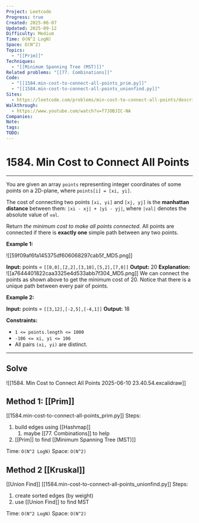 ```yaml
---
Project: Leetcode
Progress: true
Created: 2025-06-07
Updated: 2025-09-12
Difficulty: Medium
Time: O(N^2 LogN)
Space: O(N^2)
Topics:
  - "[[Prim]]"
Techniques:
  - "[[Minimum Spanning Tree (MST)]]"
Related problems: "[[77. Combinations]]"
Code:
  - "[[1584.min-cost-to-connect-all-points_prim.py]]"
  - "[[1584.min-cost-to-connect-all-points_unionfind.py]]"
Sites:
  - https://leetcode.com/problems/min-cost-to-connect-all-points/description/
Walkthrough:
  - https://www.youtube.com/watch?v=f7JOBJIC-NA
Companies:
Note:
tags:
TODO:
---
```

# 1584. Min Cost to Connect All Points
---
You are given an array `points` representing integer coordinates of some points on a 2D-plane, where `points[i] = [xi, yi]`.

The cost of connecting two points `[xi, yi]` and `[xj, yj]` is the **manhattan distance** between them: `|xi - xj| + |yi - yj|`, where `|val|` denotes the absolute value of `val`.

Return _the minimum cost to make all points connected._ All points are connected if there is **exactly one** simple path between any two points.

**Example 1:**

![[59f09af6fa145375df606068297cab5f_MD5.png]]

**Input:** points = `[[0,0],[2,2],[3,10],[5,2],[7,0]]`
**Output:** 20
**Explanation:** 
![[a7644401822caa3325e4d533abb7f304_MD5.png]]
We can connect the points as shown above to get the minimum cost of 20.
Notice that there is a unique path between every pair of points.

**Example 2:**

**Input:** points = `[[3,12],[-2,5],[-4,1]]`
**Output:** 18

**Constraints:**

- `1 <= points.length <= 1000`
- `-106 <= xi, yi <= 106`
- All pairs `(xi, yi)` are distinct.

---
## Solve

![[1584. Min Cost to Connect All Points 2025-06-10 23.40.54.excalidraw]]
## Method 1: [[Prim]]
[[1584.min-cost-to-connect-all-points_prim.py]]
Steps:
1. build edges using [[Hashmap]]
	1. maybe [[77. Combinations]] to help
2. [[Prim]] to find [[Minimum Spanning Tree (MST)]]

Time: `O(N^2 LogN)`
Space: `O(N^2)`


## Method 2 [[Kruskal]] 
[[Union Find]]
[[1584.min-cost-to-connect-all-points_unionfind.py]]
Steps:
1. create sorted edges (by weight)
2. use [[Union Find]] to find MST

Time: `O(N^2 LogN)`
Space: `O(N^2)`
